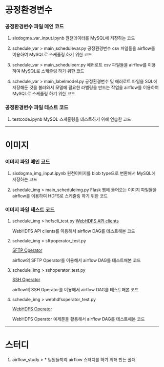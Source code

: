 # 공정환경변수
### 공정환경변수 파일 메인 코드
1. sixdogma_var_input.ipynb
    원천데이터를 MySQL에 저장하는 코드

2. schedule_var > main_schedulevar.py
    공정환경변수 csv 파일들을 airflow를 이용하여 MySQL로 스케줄링 하기 위한 코드

3. schedule_var > main_scheduleerr.py
    에러로트 csv 파일들을 airflow를 이용하여 MySQL로 스케줄링 하기 위한 코드

4. schedule_var > main_labelmodel.py
    공정환경변수 및 에러로트 파일을 SQL에 저장해둔 것을 불러와서 모델에 필요한 라벨링을 만드는 작업을 airflow를 이용하여 MySQL로 스케줄링 하기 위한 코드

### 공정환경변수 파일 테스트 코드
1. testcode.ipynb
    MySQL 스케줄링을 테스트하기 위해 연습한 코드

---
# 이미지
### 이미지 파일 메인 코드
1. sixdogma_img_input.ipynb
    원천이미지를 blob type으로 변환해서 MySQL에 저장하는 코드

2. schedule_img > main_scheduleimg.py
    Flask 웹에 들어오는 이미지 파일들을 airflow를 이용하여 HDFS로 스케줄링 하기 위한 코드

### 이미지 파일 테스트 코드
1. schedule_img > hdfscli_test.py
    <a href="https://hdfscli.readthedocs.io/en/latest/api.html">WebHDFS API clients</a>

    WebHDFS API clients를 이용해서 airflow DAG를 테스트해본 코드

2. schedule_img > sftpoperator_test.py

    <a href="">SFTP Operator</a>

    airflow의 SFTP Operator를 이용해서 airflow DAG를 테스트해본 코드

3. schedule_img > sshoperator_test.py

    <a href="">SSH Operator</a>

    airflow의 SSH Operator를 이용해서 airflow DAG를 테스트해본 코드

4. schedule_img > webhdfsoperator_test.py

    <a href="">WebHDFS Operator</a>

    WebHDFS Operator 예제문을 활용해서 airflow DAG를 테스트해본 코드

---
# 스터디
1. airflow_study > *
    팀원들끼리 airflow 스터디를 하기 위해 만든 폴더